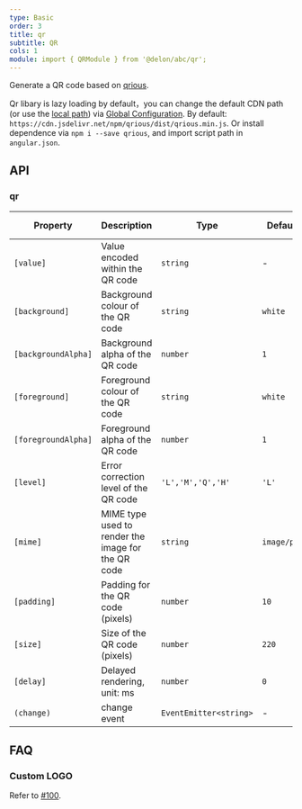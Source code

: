 ```yaml
---
type: Basic
order: 3
title: qr
subtitle: QR
cols: 1
module: import { QRModule } from '@delon/abc/qr';
---
```


Generate a QR code based on [qrious](https://github.com/neocotic/qrious).


Qr libary is lazy loading by default，you can change the default CDN path (or use the [local path](https://angular.io/guide/workspace-config#asset-config)) via [Global Configuration](/docs/global-config). By default: `https://cdn.jsdelivr.net/npm/qrious/dist/qrious.min.js`. Or install dependence via `npm i --save qrious`, and import script path in `angular.json`.

## API

### qr

| Property | Description | Type | Default | Global Config |
|----------|-------------|------|---------|---------------|
| `[value]` | Value encoded within the QR code | `string` | - |  |
| `[background]` | Background colour of the QR code | `string` | `white` | ✅ |
| `[backgroundAlpha]` | Background alpha of the QR code | `number` | `1` | ✅ |
| `[foreground]` | Foreground colour of the QR code | `string` | `white` | ✅ |
| `[foregroundAlpha]` | Foreground alpha of the QR code | `number` | `1` | ✅ |
| `[level]` | Error correction level of the QR code | `'L','M','Q','H'` | `'L'` | ✅ |
| `[mime]` | MIME type used to render the image for the QR code | `string` | `image/png` | ✅ |
| `[padding]` | Padding for the QR code (pixels) | `number` | `10` | ✅ |
| `[size]` | Size of the QR code (pixels) | `number` | `220` | ✅ |
| `[delay]` | Delayed rendering, unit: ms | `number` | `0` | ✅ |
| `(change)` | change event | `EventEmitter<string>` | - |  |

## FAQ

### Custom LOGO

Refer to [#100](https://github.com/neocotic/qrious/issues/100#issuecomment-308249343).
